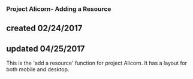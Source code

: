 ### Project Alicorn- Adding a Resource

## created 02/24/2017
## updated 04/25/2017

This is the 'add a resource' function for project Alicorn. It has a layout for both mobile and desktop. 